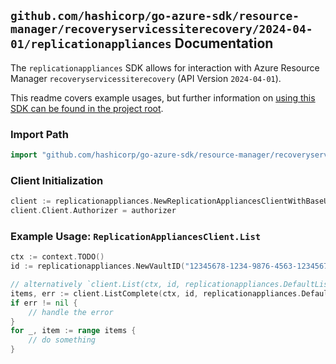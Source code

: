 
## `github.com/hashicorp/go-azure-sdk/resource-manager/recoveryservicessiterecovery/2024-04-01/replicationappliances` Documentation

The `replicationappliances` SDK allows for interaction with Azure Resource Manager `recoveryservicessiterecovery` (API Version `2024-04-01`).

This readme covers example usages, but further information on [using this SDK can be found in the project root](https://github.com/hashicorp/go-azure-sdk/tree/main/docs).

### Import Path

```go
import "github.com/hashicorp/go-azure-sdk/resource-manager/recoveryservicessiterecovery/2024-04-01/replicationappliances"
```


### Client Initialization

```go
client := replicationappliances.NewReplicationAppliancesClientWithBaseURI("https://management.azure.com")
client.Client.Authorizer = authorizer
```


### Example Usage: `ReplicationAppliancesClient.List`

```go
ctx := context.TODO()
id := replicationappliances.NewVaultID("12345678-1234-9876-4563-123456789012", "example-resource-group", "vaultName")

// alternatively `client.List(ctx, id, replicationappliances.DefaultListOperationOptions())` can be used to do batched pagination
items, err := client.ListComplete(ctx, id, replicationappliances.DefaultListOperationOptions())
if err != nil {
	// handle the error
}
for _, item := range items {
	// do something
}
```
